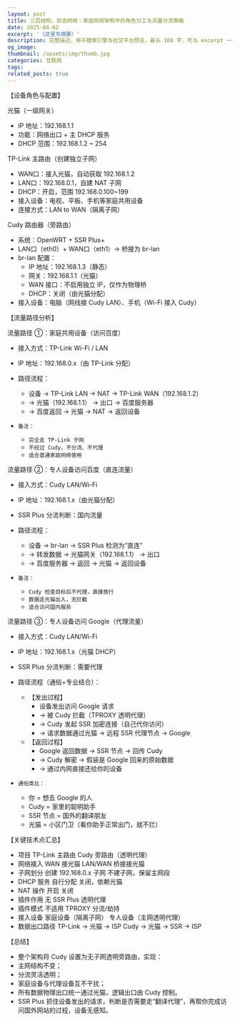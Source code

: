 ```yaml
---
layout: post
title: 三层结构，双态网络：家庭网络架构中的角色分工与流量分流策略
date: 2025-04-02
excerpt: '（这里写摘要）'
description: 完整描述，用于搜索引擎与社交平台预览，最长 160 字，可与 excerpt 一致
og_image: 
thumbnail: /assets/img/thumb.jpg
categories: 互联网
tags: 
related_posts: true
---
```


【设备角色与配置】

光猫（一级网关）

- IP 地址：192.168.1.1
- 功能：网络出口 + 主 DHCP 服务
- DHCP 范围：192.168.1.2 ~ 254

TP-Link 主路由（创建独立子网）

- WAN口：接入光猫，自动获取 192.168.1.2
- LAN口：192.168.0.1，自建 NAT 子网
- DHCP：开启，范围 192.168.0.100~199
- 接入设备：电视、平板、手机等家庭共用设备
- 连接方式：LAN to WAN（隔离子网）

Cudy 路由器（旁路由）

- 系统：OpenWRT + SSR Plus+
- LAN口（eth0）+ WAN口（eth1）→ 桥接为 br-lan
- br-lan 配置：
    - IP 地址：192.168.1.3（静态）
    - 网关：192.168.1.1（光猫）
    - WAN 接口：不启用独立 IP，仅作为物理桥
    - DHCP：关闭（由光猫分配）
- 接入设备：电脑（网线接 Cudy LAN）、手机（Wi-Fi 接入 Cudy）

【流量路径分析】

流量路径 ①：家庭共用设备（访问百度）

- 接入方式：TP-Link Wi-Fi / LAN
- IP 地址：192.168.0.x（由 TP-Link 分配）
- 路径流程：
    - 设备 → TP-Link LAN → NAT → TP-Link WAN（192.168.1.2）
    - → 光猫（192.168.1.1） → 出口 → 百度服务器
    - → 百度返回 → 光猫 → NAT → 返回设备

- `备注：`
    - `完全走 TP-Link 子网`
    - `不经过 Cudy，不分流、不代理`
    - `适合普通家庭网络使用`

流量路径 ②：专人设备访问百度（直连流量）

- 接入方式：Cudy LAN/Wi-Fi
- IP 地址：192.168.1.x（由光猫分配）
- SSR Plus 分流判断：国内流量
- 路径流程：
    - 设备 → br-lan → SSR Plus 检测为“直连”
    - → 转发数据 → 光猫网关（192.168.1.1） → 出口
    - → 百度服务器 → 返回 → 光猫 → 返回设备

- `备注：`
    - `Cudy 检查目标后不代理，直接放行`
    - `数据走光猫出入，无拦截`
    - `适合访问国内服务`

流量路径 ③：专人设备访问 Google（代理流量）

- 接入方式：Cudy LAN/Wi-Fi
- IP 地址：192.168.1.x（光猫 DHCP）
- SSR Plus 分流判断：需要代理
- 路径流程（通俗+专业结合）：
    - 【发出过程】
        - 设备发出访问 Google 请求
        - → 被 Cudy 拦截（TPROXY 透明代理）
        - → Cudy 发起 SSR 加密连接（自己代你访问）
        - → 请求数据通过光猫 → 远程 SSR 代理节点 → Google
    - 【返回过程】
        - Google 返回数据 → SSR 节点 → 回传 Cudy
        - → Cudy 解密 → 假装是 Google 回来的原始数据
        - → 通过内网直接还给你的设备

- `通俗类比：`
    - 你 = 想去 Google 的人
    - Cudy = 家里的聪明助手
    - SSR 节点 = 国外的翻译朋友
    - 光猫 = 小区门卫（看你助手正常出门，就不拦）

【关键技术点汇总】

- 项目 TP-Link 主路由 Cudy 旁路由（透明代理）
- 网络接入 WAN 接光猫 LAN/WAN 桥接接光猫
- 子网划分 创建 192.168.0.x 子网 不建子网，保留主网段
- DHCP 服务 自行分配 关闭，依赖光猫
- NAT 操作 开启 关闭
- 插件作用 无 SSR Plus 透明代理
- 插件模式 不适用 TPROXY 分流/劫持
- 接入设备 家庭设备（隔离子网） 专人设备（主网透明代理）
- 数据出口路径 TP-Link → 光猫 → ISP Cudy → 光猫 → SSR → ISP

【总结】

- 整个架构将 Cudy 设置为无子网透明旁路由，实现：
- 主网结构不变；
- 分流灵活透明；
- 家庭设备与代理设备互不干扰；
- 所有数据物理出口统一通过光猫，逻辑出口由 Cudy 控制。
- SSR Plus 抓住设备发出的请求，判断是否需要走“翻译代理”，再帮你完成访问国外网站的过程，设备无感知。